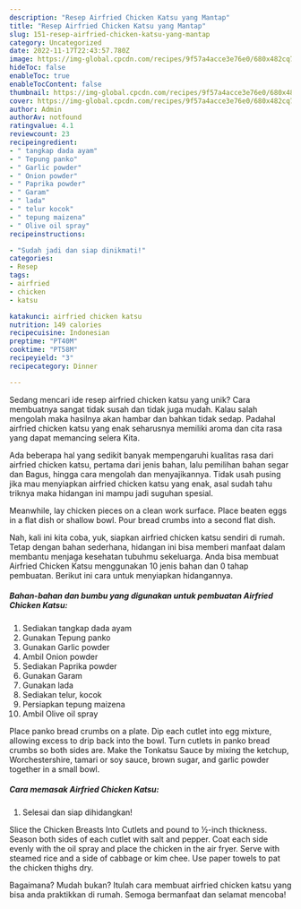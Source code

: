 ```yaml
---
description: "Resep Airfried Chicken Katsu yang Mantap"
title: "Resep Airfried Chicken Katsu yang Mantap"
slug: 151-resep-airfried-chicken-katsu-yang-mantap
category: Uncategorized
date: 2022-11-17T22:43:57.780Z
image: https://img-global.cpcdn.com/recipes/9f57a4acce3e76e0/680x482cq70/airfried-chicken-katsu-foto-resep-utama.jpg
hideToc: false
enableToc: true
enableTocContent: false
thumbnail: https://img-global.cpcdn.com/recipes/9f57a4acce3e76e0/680x482cq70/airfried-chicken-katsu-foto-resep-utama.jpg
cover: https://img-global.cpcdn.com/recipes/9f57a4acce3e76e0/680x482cq70/airfried-chicken-katsu-foto-resep-utama.jpg
author: Admin
authorAv: notfound
ratingvalue: 4.1
reviewcount: 23
recipeingredient:
- " tangkap dada ayam"
- " Tepung panko"
- " Garlic powder"
- " Onion powder"
- " Paprika powder"
- " Garam"
- " lada"
- " telur kocok"
- " tepung maizena"
- " Olive oil spray"
recipeinstructions:

- "Sudah jadi dan siap dinikmati!"
categories:
- Resep
tags:
- airfried
- chicken
- katsu

katakunci: airfried chicken katsu 
nutrition: 149 calories
recipecuisine: Indonesian
preptime: "PT40M"
cooktime: "PT58M"
recipeyield: "3"
recipecategory: Dinner

---
```





Sedang mencari ide resep airfried chicken katsu yang unik? Cara membuatnya sangat tidak susah dan tidak juga mudah. Kalau salah mengolah maka hasilnya akan hambar dan bahkan tidak sedap. Padahal airfried chicken katsu yang enak seharusnya memiliki aroma dan cita rasa yang dapat memancing selera Kita.





Ada beberapa hal yang sedikit banyak mempengaruhi kualitas rasa dari airfried chicken katsu, pertama dari jenis bahan, lalu pemilihan bahan segar dan Bagus, hingga cara mengolah dan menyajikannya. Tidak usah pusing jika mau menyiapkan airfried chicken katsu yang enak,      asal sudah tahu triknya maka hidangan ini mampu jadi suguhan spesial.














Meanwhile, lay chicken pieces on a clean work surface. Place beaten eggs in a flat dish or shallow bowl. Pour bread crumbs into a second flat dish.






Nah, kali ini kita coba, yuk, siapkan airfried chicken katsu sendiri di rumah. Tetap dengan bahan sederhana, hidangan ini bisa memberi manfaat dalam membantu menjaga kesehatan tubuhmu sekeluarga. Anda bisa membuat Airfried Chicken Katsu menggunakan 10 jenis bahan dan 0 tahap pembuatan. Berikut ini cara untuk menyiapkan hidangannya.

<!--inarticleads1-->

##### Bahan-bahan dan bumbu yang digunakan untuk pembuatan Airfried Chicken Katsu:

1. Sediakan  tangkap dada ayam
1. Gunakan  Tepung panko
1. Gunakan  Garlic powder
1. Ambil  Onion powder
1. Sediakan  Paprika powder
1. Gunakan  Garam
1. Gunakan  lada
1. Sediakan  telur, kocok
1. Persiapkan  tepung maizena
1. Ambil  Olive oil spray


Place panko bread crumbs on a plate. Dip each cutlet into egg mixture, allowing excess to drip back into the bowl. Turn cutlets in panko bread crumbs so both sides are. Make the Tonkatsu Sauce by mixing the ketchup, Worchestershire, tamari or soy sauce, brown sugar, and garlic powder together in a small bowl. 

<!--inarticleads2-->

##### Cara memasak Airfried Chicken Katsu:


1. Selesai dan siap dihidangkan!

Slice the Chicken Breasts Into Cutlets and pound to ½-inch thickness. Season both sides of each cutlet with salt and pepper. Coat each side evenly with the oil spray and place the chicken in the air fryer. Serve with steamed rice and a side of cabbage or kim chee. Use paper towels to pat the chicken thighs dry. 

Bagaimana? Mudah bukan? Itulah cara membuat airfried chicken katsu yang bisa anda praktikkan di rumah. Semoga bermanfaat dan selamat mencoba!
